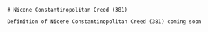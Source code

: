 
    # Nicene Constantinopolitan Creed (381)

    Definition of Nicene Constantinopolitan Creed (381) coming soon
    